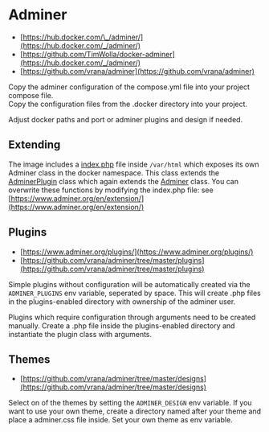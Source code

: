 # Adminer

- [https://hub.docker.com/\_/adminer/](https://hub.docker.com/_/adminer/)
- [https://github.com/TimWolla/docker-adminer](https://hub.docker.com/_/adminer/)
- [https://github.com/vrana/adminer](https://github.com/vrana/adminer)

Copy the adminer configuration of the compose.yml file into your project compose file.  
Copy the configuration files from the .docker directory into your project.

Adjust docker paths and port or adminer plugins and design if needed.

## Extending

The image includes a [index.php](https://github.com/TimWolla/docker-adminer/blob/master/4/index.php) file inside `/var/html` which exposes its own Adminer class in the docker namespace. This class extends the [AdminerPlugin](https://github.com/vrana/adminer/blob/master/plugins/plugin.php) class which again extends the [Adminer](https://github.com/vrana/adminer/blob/master/adminer/include/adminer.inc.php) class. You can overwrite these functions by modifying the index.php file: see [https://www.adminer.org/en/extension/](https://www.adminer.org/en/extension/)

## Plugins

- [https://www.adminer.org/plugins/](https://www.adminer.org/plugins/)
- [https://github.com/vrana/adminer/tree/master/plugins](https://github.com/vrana/adminer/tree/master/plugins)

Simple plugins without configuration will be automatically created via the `ADMINER_PLUGINS` env variable, seperated by space.
This will create .php files in the plugins-enabled directory with ownership of the adminer user.

Plugins which require configuration through arguments need to be created manually. Create a .php file inside the plugins-enabled directory and instantiate the plugin class with arguments.

## Themes

- [https://github.com/vrana/adminer/tree/master/designs](https://github.com/vrana/adminer/tree/master/designs)

Select on of the themes by setting the `ADMINER_DESIGN` env variable. If you want to use your own theme, create a directory named after your theme and place a adminer.css file inside. Set your own theme as env variable.
